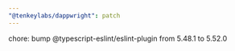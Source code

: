 ```yaml
---
"@tenkeylabs/dappwright": patch
---
```


chore: bump @typescript-eslint/eslint-plugin from 5.48.1 to 5.52.0
